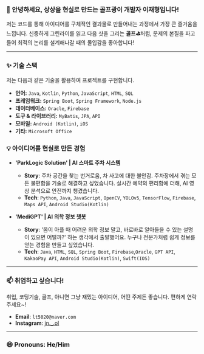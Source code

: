 ### 👋 안녕하세요, 상상을 현실로 만드는 골프광이 개발자 이재형입니다!

저는 코드를 통해 아이디어를 구체적인 결과물로 만들어내는 과정에서 가장 큰 즐거움을 느낍니다. 신중하게 그린라이를 읽고 다음 샷을 그리는 **골프⛳️**처럼, 문제의 본질을 파고들어 최적의 논리를 설계해나갈 때의 몰입감을 좋아합니다!

---

### ✨ 기술 스택

저는 다음과 같은 기술을 활용하여 프로젝트를 구현합니다.

-   **언어:** `Java`, `Kotlin`, `Python`, `JavaScript`, `HTML`, `SQL`
-   **프레임워크:** `Spring Boot`, `Spring Framework`, `Node.js`
-   **데이터베이스:** `Oracle`, `Firebase` 
-   **도구 & 라이브러리:** `MyBatis`, `JPA`, `API`
-   **모바일:** `Android (Kotlin)`, `iOS`
-   **기타:** `Microsoft Office`

### 💡 아이디어를 현실로 만든 경험

- **'ParkLogic Solution' | AI 스마트 주차 시스템**
  - **Story**: 주차 공간을 찾는 번거로움, 차 사고에 대한 불안감. 주차장에서 겪는 모든 불편함을 기술로 해결하고 싶었습니다. 실시간 예약의 편리함에 더해, AI 영상 분석으로 안전까지 챙겼습니다.
  - **Tech**: `Python`, `Java`, `JavaScript`, `OpenCV`, `YOLOv5`, `TensorFlow`, `Firebase`, `Maps API`, `Android Studio(Kotlin)`

- **'MediGPT' | AI 의학 정보 챗봇**
  - **Story**: '몸이 아플 때 어려운 의학 정보 말고, 바로바로 알아들을 수 있는 설명이 있으면 어떨까?' 하는 생각에서 출발했어요. 누구나 전문가처럼 쉽게 정보를 얻는 경험을 만들고 싶었습니다.
  - **Tech**: `Java`, `HTML`, `SQL`, `Spring Boot`, `Firebase`,`Oracle`, `GPT API`, `KakaoPay API`, `Android Studio(Kotlin)`, `Swift(IOS)`

---

### 📫 취업하고 싶습니다!

취업, 코딩기술, 골프, 아니면 그냥 재밌는 아이디어, 어떤 주제든 좋습니다. 편하게 연락주세요~!

- **Email**: `lt5020@naver.com`
- **Instagram**: [jn._.ol](https://www.instagram.com/jn._.ol/)

---

### 😄 Pronouns: He/Him

